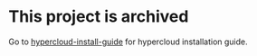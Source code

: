 # This project is archived

Go to [hypercloud-install-guide](https://github.com/tmax-cloud/hypercloud-install-guide) for hypercloud installation guide. 

